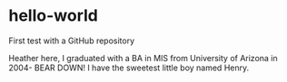 # hello-world
First test with a GitHub repository

Heather here, I graduated with a BA in MIS from University of Arizona in 2004- BEAR DOWN!
I have the sweetest little boy named Henry.
